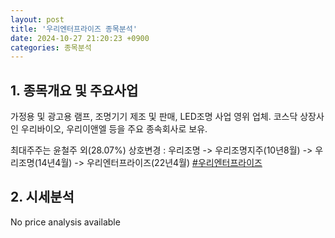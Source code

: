 ```yaml
---
layout: post
title: '우리엔터프라이즈 종목분석'
date: 2024-10-27 21:20:23 +0900
categories: 종목분석
---
```


## 1. 종목개요 및 주요사업

가정용 및 광고용 램프, 조명기기 제조 및 판매, LED조명 사업 영위 업체. 코스닥 상장사인 우리바이오, 우리이앤엘 등을 주요 종속회사로 보유. 

최대주주는 윤철주 외(28.07%) 상호변경 : 우리조명 -> 우리조명지주(10년8월) -> 우리조명(14년4월) -> 우리엔터프라이즈(22년4월)
[#우리엔터프라이즈](#)

## 2. 시세분석

No price analysis available
